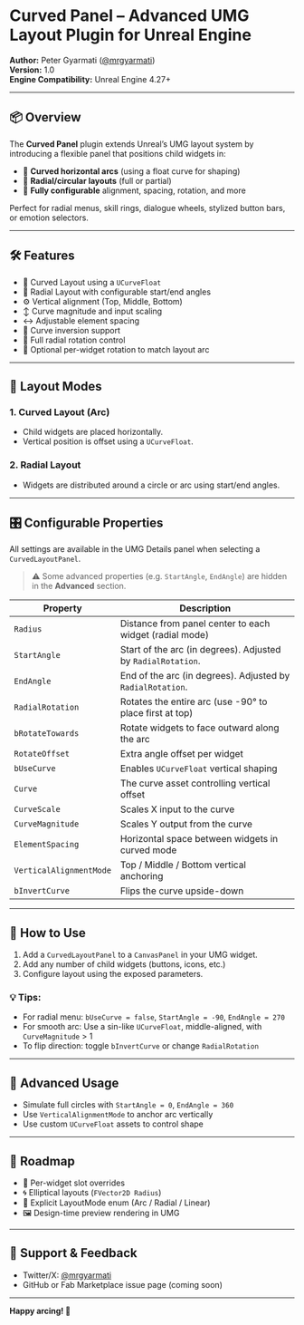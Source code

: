 # Curved Panel – Advanced UMG Layout Plugin for Unreal Engine

**Author:** Peter Gyarmati ([@mrgyarmati](https://twitter.com/mrgyarmati))  
**Version:** 1.0  
**Engine Compatibility:** Unreal Engine 4.27+

---

## 📦 Overview

The **Curved Panel** plugin extends Unreal’s UMG layout system by introducing a flexible panel that positions child widgets in:

- 📐 **Curved horizontal arcs** (using a float curve for shaping)
- 🧭 **Radial/circular layouts** (full or partial)
- 🔄 **Fully configurable** alignment, spacing, rotation, and more

Perfect for radial menus, skill rings, dialogue wheels, stylized button bars, or emotion selectors.

---

## 🛠 Features

- 🔘 Curved Layout using a `UCurveFloat`
- 🔄 Radial Layout with configurable start/end angles
- ⚙️ Vertical alignment (Top, Middle, Bottom)
- ↕️ Curve magnitude and input scaling
- ↔️ Adjustable element spacing
- 🔁 Curve inversion support
- 🧭 Full radial rotation control
- 🎯 Optional per-widget rotation to match layout arc

---

## 📐 Layout Modes

### 1. **Curved Layout (Arc)**
- Child widgets are placed horizontally.
- Vertical position is offset using a `UCurveFloat`.

### 2. **Radial Layout**
- Widgets are distributed around a circle or arc using start/end angles.

---

## 🎛 Configurable Properties

All settings are available in the UMG Details panel when selecting a `CurvedLayoutPanel`.

> ⚠️ Some advanced properties (e.g. `StartAngle`, `EndAngle`) are hidden in the **Advanced** section.

| Property                 | Description                                                |
|--------------------------|------------------------------------------------------------|
| `Radius`                | Distance from panel center to each widget (radial mode)    |
| `StartAngle`            | Start of the arc (in degrees). Adjusted by `RadialRotation`. |
| `EndAngle`              | End of the arc (in degrees). Adjusted by `RadialRotation`.   |
| `RadialRotation`        | Rotates the entire arc (use -90° to place first at top)     |
| `bRotateTowards`        | Rotate widgets to face outward along the arc                |
| `RotateOffset`          | Extra angle offset per widget                               |
| `bUseCurve`             | Enables `UCurveFloat` vertical shaping                      |
| `Curve`                 | The curve asset controlling vertical offset                 |
| `CurveScale`            | Scales X input to the curve                                 |
| `CurveMagnitude`        | Scales Y output from the curve                              |
| `ElementSpacing`        | Horizontal space between widgets in curved mode            |
| `VerticalAlignmentMode`| Top / Middle / Bottom vertical anchoring                    |
| `bInvertCurve`          | Flips the curve upside-down                                |

---

## 🎨 How to Use

1. Add a `CurvedLayoutPanel` to a `CanvasPanel` in your UMG widget.
2. Add any number of child widgets (buttons, icons, etc.)
3. Configure layout using the exposed parameters.

### 💡 Tips:
- For radial menu: `bUseCurve = false`, `StartAngle = -90`, `EndAngle = 270`
- For smooth arc: Use a sin-like `UCurveFloat`, middle-aligned, with `CurveMagnitude` > 1
- To flip direction: toggle `bInvertCurve` or change `RadialRotation`

---

## 🔧 Advanced Usage

- Simulate full circles with `StartAngle = 0`, `EndAngle = 360`
- Use `VerticalAlignmentMode` to anchor arc vertically
- Use custom `UCurveFloat` assets to control shape

---

## 🚀 Roadmap

- 🧩 Per-widget slot overrides
- 🌀 Elliptical layouts (`FVector2D Radius`)
- 🧮 Explicit LayoutMode enum (Arc / Radial / Linear)
- 🖼 Design-time preview rendering in UMG

---

## 💬 Support & Feedback

- Twitter/X: [@mrgyarmati](https://twitter.com/mrgyarmati)
- GitHub or Fab Marketplace issue page (coming soon)

---

**Happy arcing! 🎯**
